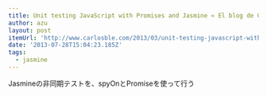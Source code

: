 ```yaml
---
title: Unit testing JavaScript with Promises and Jasmine « El blog de Carlos Ble
author: azu
layout: post
itemUrl: 'http://www.carlosble.com/2013/03/unit-testing-javascript-with-promises-and-jasmine/'
date: '2013-07-28T15:04:23.185Z'
tags:
  - jasmine
---
```

Jasmineの非同期テストを、spyOnとPromiseを使って行う
